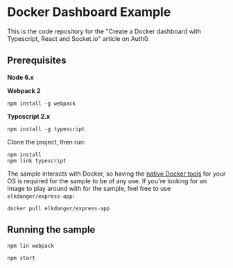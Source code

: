 # Docker Dashboard Example

This is the code repository for the "Create a Docker dashboard with Typescript, React and Socket.io" article on Auth0.

## Prerequisites

**Node 6.x**

**Webpack 2**

```
npm install -g webpack
```

**Typescript 2.x**

```
npm install -g typescript
```

Clone the project, then run:

```
npm install
npm link typescript
```

The sample interacts with Docker, so having the [native Docker tools](https://www.docker.com/) for your OS is required for the sample to be of any use. If you're looking for an image to play around with for the sample, feel free to use `elkdanger/express-app`:

`docker pull elkdanger/express-app`

## Running the sample
```
npm lin webpack
```
```
npm start
```
